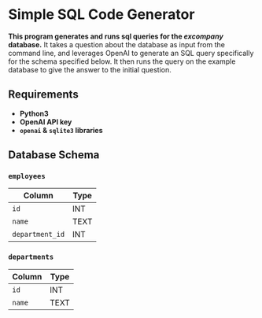 # Simple SQL Code Generator

**This program generates and runs sql queries for the _excompany_ database.** It takes a question about the database as input from the command line, and leverages OpenAI to generate an SQL query specifically for the schema specified below. It then runs the query on the example database to give the answer to the initial question.

## Requirements
* **Python3**
* **OpenAI API key**
* **`openai` & `sqlite3` libraries**

## Database Schema

### `employees`

| Column         | Type |
|----------------|------|
| `id`           | INT  |
| `name`         | TEXT |
| `department_id`| INT  |

### `departments`

| Column | Type |
|--------|------|
| `id`   | INT  |
| `name` | TEXT |